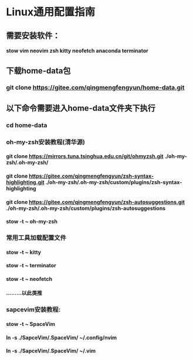 # Linux通用配置指南


## 需要安装软件：
#### stow vim neovim zsh kitty neofetch anaconda terminator


## 下载home-data包
### git clone https://gitee.com/qingmengfengyun/home-data.git


## 以下命令需要进入home-data文件夹下执行
### cd home-data


### oh-my-zsh安装教程(清华源)
#### git clone https://mirrors.tuna.tsinghua.edu.cn/git/ohmyzsh.git ./oh-my-zsh/.oh-my-zsh/
#### git clone https://gitee.com/qingmengfengyun/zsh-syntax-highlighting.git ./oh-my-zsh/.oh-my-zsh/custom/plugins/zsh-syntax-highlighting
#### git clone https://gitee.com/qingmengfengyun/zsh-autosuggestions.git ./oh-my-zsh/.oh-my-zsh/custom/plugins/zsh-autosuggestions
#### stow -t ~ oh-my-zsh


### 常用工具加载配置文件
#### stow -t ~ kitty
#### stow -t ~ terminator
#### stow -t ~ neofetch
#### .........以此类推


### sapcevim安装教程:
#### stow -t ~ SpaceVim
#### ln -s ./SapceVim/.SpaceVim/  ~/.config/nvim
#### ln -s ./SapceVim/.SpaceVim/  ~/.vim


